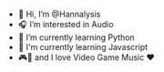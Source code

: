 - 👋 Hi, I’m @Hannalysis
- 🎧 I’m interested in Audio
- 🌱 I’m currently learning Python
- 🌱 I'm currently learning Javascript 
- 🎮🎼 and I love Video Game Music ♥️
<!---
Hannalysis/Hannalysis is a ✨ special ✨ repository because its `README.md` (this file) appears on your GitHub profile.
You can click the Preview link to take a look at your changes.
--->
